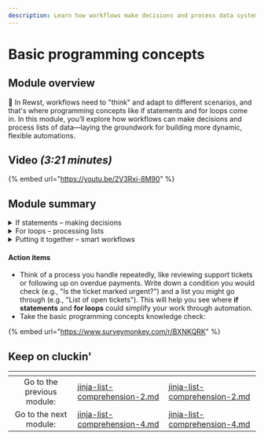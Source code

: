 ```yaml
---
description: Learn how workflows make decisions and process data systematically.
---
```


# Basic programming concepts

## Module overview

:egg: In Rewst, workflows need to "think" and adapt to different scenarios, and that's where programming concepts like if statements and for loops come in. In this module, you’ll explore how workflows can make decisions and process lists of data—laying the groundwork for building more dynamic, flexible automations.

## Video _(3:21 minutes)_

{% embed url="https://youtu.be/2V3Rxi-8M90" %}

## Module summary

<details>

<summary>If statements – making decisions</summary>

An **if statement** allows a workflow to make decisions based on conditions.

Example:

* **If** a support ticket is marked "urgent," then send a priority notification.This helps workflows adapt to different situations, taking specific actions when certain conditions are met.

</details>

<details>

<summary>For loops – processing lists</summary>

A **for loop** goes through a list, one item at a time.

Example:

* **For each ticket in a list**, check its status.

For loops let workflows handle multiple items efficiently without needing to manually check each one.

</details>

<details>

<summary>Putting it together – smart workflows</summary>

If statements and for loops often work together to create dynamic workflows.

Example:

* **For each customer in a list**, check if they have an overdue balance.
* **If** their balance is overdue, follow up.

This combination makes workflows more adaptable, efficient, and capable of handling real-world scenarios automatically.

</details>

#### Action items

* Think of a process you handle repeatedly, like reviewing support tickets or following up on overdue payments. Write down a condition you would check (e.g., "Is the ticket marked urgent?") and a list you might go through (e.g., "List of open tickets"). This will help you see where **if statements** and **for loops** could simplify your work through automation.
* Take the basic programming concepts knowledge check:&#x20;

{% embed url="https://www.surveymonkey.com/r/BXNKQRK" %}

## Keep on cluckin'

<table data-card-size="large" data-column-title-hidden data-view="cards" data-full-width="false"><thead><tr><th align="center"></th><th data-type="content-ref"></th><th data-hidden data-card-target data-type="content-ref"></th></tr></thead><tbody><tr><td align="center">Go to the previous module: </td><td><a href="jinja-list-comprehension-2.md">jinja-list-comprehension-2.md</a></td><td><a href="jinja-list-comprehension-2.md">jinja-list-comprehension-2.md</a></td></tr><tr><td align="center">Go to the next module:</td><td><a href="jinja-list-comprehension-4.md">jinja-list-comprehension-4.md</a></td><td><a href="jinja-list-comprehension-4.md">jinja-list-comprehension-4.md</a></td></tr></tbody></table>
